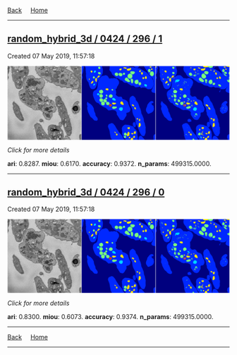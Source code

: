 
[Back](..)&nbsp;&nbsp;&nbsp;&nbsp;&nbsp;[Home](https://leapmanlab.github.io/snapshots)

---

<div class="summary"><a href="1"><h2>random_hybrid_3d / 0424 / 296 / 1</h2></a><p>Created 07 May 2019, 11:57:18
</p><a href="1"><img src="1/media/summary.png" align="center"></a><p>
<i>Click for more details</i>
</p></div>

**ari**: 0.8287. **miou**: 0.6170. **accuracy**: 0.9372. **n_params**: 499315.0000. 

---

<div class="summary"><a href="0"><h2>random_hybrid_3d / 0424 / 296 / 0</h2></a><p>Created 07 May 2019, 11:57:18
</p><a href="0"><img src="0/media/summary.png" align="center"></a><p>
<i>Click for more details</i>
</p></div>

**ari**: 0.8300. **miou**: 0.6073. **accuracy**: 0.9374. **n_params**: 499315.0000. 

---

[Back](..)&nbsp;&nbsp;&nbsp;&nbsp;&nbsp;[Home](https://leapmanlab.github.io/snapshots)

---